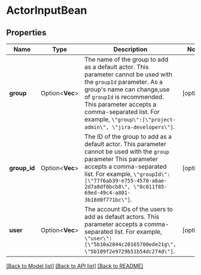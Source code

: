 # ActorInputBean

## Properties

Name | Type | Description | Notes
------------ | ------------- | ------------- | -------------
**group** | Option<**Vec<String>**> | The name of the group to add as a default actor. This parameter cannot be used with the `groupId` parameter. As a group's name can change,use of `groupId` is recommended. This parameter accepts a comma-separated list. For example, `\"group\":[\"project-admin\", \"jira-developers\"]`. | [optional]
**group_id** | Option<**Vec<String>**> | The ID of the group to add as a default actor. This parameter cannot be used with the `group` parameter This parameter accepts a comma-separated list. For example, `\"groupId\":[\"77f6ab39-e755-4570-a6ae-2d7a8df0bcb8\", \"0c011f85-69ed-49c4-a801-3b18d0f771bc\"]`. | [optional]
**user** | Option<**Vec<String>**> | The account IDs of the users to add as default actors. This parameter accepts a comma-separated list. For example, `\"user\":[\"5b10a2844c20165700ede21g\", \"5b109f2e9729b51b54dc274d\"]`. | [optional]

[[Back to Model list]](../README.md#documentation-for-models) [[Back to API list]](../README.md#documentation-for-api-endpoints) [[Back to README]](../README.md)


